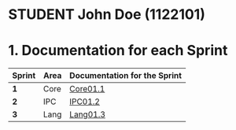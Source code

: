STUDENT **John Doe** (1122101)
===============================

# 1. Documentation for each Sprint


|Sprint  | Area | Documentation for the Sprint |
|--------|------|------------------------------|
| **1**  | Core | [Core01.1](sp1)         |
| **2**  | IPC  | [IPC01.2](sp2)         |																				
| **3**  | Lang | [Lang01.3](sp3)         |																			
